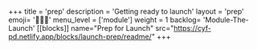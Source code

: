 +++
title = 'prep'
description = 'Getting ready to launch'
layout = 'prep'
emoji= '🧑🏾‍💻'
menu_level = ['module']
weight = 1
backlog= 'Module-The-Launch'
[[blocks]]
name="Prep for Launch"
src="https://cyf-pd.netlify.app/blocks/launch-prep/readme/"
+++
